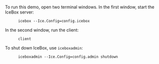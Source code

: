 To run this demo, open two terminal windows. In the first window,
start the IceBox server:

```
      icebox --Ice.Config=config.icebox
```

In the second window, run the client:
```
      client
```

To shut down IceBox, use `iceboxadmin`:
```
      iceboxadmin --Ice.Config=config.admin shutdown
```
